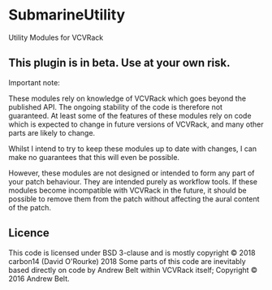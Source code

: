 # SubmarineUtility
Utility Modules for VCVRack

## This plugin is in beta. Use at your own risk.

Important note:

These modules rely on knowledge of VCVRack which goes beyond the published API. The ongoing stability of the code is therefore not guaranteed. At least some of the features of these modules rely on code which is expected to change in future versions of VCVRack, and many other parts are likely to change.

Whilst I intend to try to keep these modules up to date with changes, I can make no guarantees that this will even be possible.

However, these modules are not designed or intended to form any part of your patch behaviour. They are intended purely as workflow tools. If these modules become incompatible with VCVRack in the future, it should be possible to remove them from the patch without affecting the aural content of the patch.

## Licence

This code is licensed under BSD 3-clause and is mostly copyright © 2018 carbon14 (David O'Rourke) 2018
Some parts of this code are inevitably based directly on code by Andrew Belt within VCVRack itself; Copyright © 2016 Andrew Belt.
